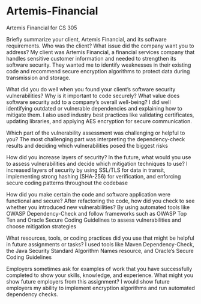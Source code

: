 # Artemis-Financial
Artemis Financial for CS 305

Briefly summarize your client, Artemis Financial, and its software requirements. Who was the client? What issue did the company want you to address?
My client was Artemis Financial, a financial services company that handles sensitive customer information and needed to strengthen its software security.
They wanted me to identify weaknesses in their existing code and recommend secure encryption algorithms to protect data during transmission and storage.

What did you do well when you found your client’s software security vulnerabilities? Why is it important to code securely? What value does software security add to a company’s overall well-being?
I did well identifying outdated or vulnerable dependencies and explaining how to mitigate them. I also used industry best practices like validating certificates, updating libraries, and applying AES encryption for secure communication.

Which part of the vulnerability assessment was challenging or helpful to you?
The most challenging part was interpreting the dependency-check results and deciding which vulnerabilities posed the biggest risks

How did you increase layers of security? In the future, what would you use to assess vulnerabilities and decide which mitigation techniques to use?
I increased layers of security by using SSL/TLS for data in transit, implementing strong hashing (SHA-256) for verification, and enforcing secure coding patterns throughout the codebase

How did you make certain the code and software application were functional and secure? After refactoring the code, how did you check to see whether you introduced new vulnerabilities?
By using automated tools like OWASP Dependency-Check and follow frameworks such as OWASP Top Ten and Oracle Secure Coding Guidelines to assess vulnerabilities and choose mitigation strategies

What resources, tools, or coding practices did you use that might be helpful in future assignments or tasks?
I used tools like Maven Dependency-Check, the Java Security Standard Algorithm Names resource, and Oracle’s Secure Coding Guidelines

Employers sometimes ask for examples of work that you have successfully completed to show your skills, knowledge, and experience. What might you show future employers from this assignment?
I would show future employers my ability to implement encryption algorithms and run automated dependency checks.
